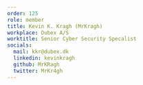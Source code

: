 ```yaml
---
order: 125
role: member
title: Kevin K. Kragh (MrKragh)
workplace: Dubex A/S
worktitle: Senior Cyber Security Specalist
socials:
  mail: kkr@dubex.dk
  linkedin: kevinkragh
  github: MrKRagh
  twitter: MrKr4gh
---
```

